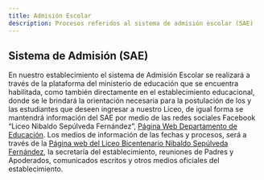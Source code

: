 ```yaml
---
title: Admisión Escolar
description: Procesos referidos al sistema de admisión escolar (SAE)
---
```


## Sistema de Admisión (SAE)

En nuestro establecimiento el sistema de Admisión Escolar se realizará a través de la plataforma del ministerio de educación que se encuentra habilitada, como también directamente en el establecimiento educacional, donde se le brindará la orientación necesaria para la postulación de los y las estudiantes que deseen ingresar a nuestro Liceo, de igual forma se mantendrá información del SAE por medio de las redes sociales Facebook “Liceo Nibaldo Sepúlveda Fernández”, [Página Web Departamento de Educación](http://www.daemportezuelo.cl). Los medios de información de las fechas y procesos, será a través de la [Página web del Liceo Bicentenario Nibaldo Sepúlveda Fernández](https://www.liceonibaldo.cl), la secretaría del establecimiento, reuniones de Padres y Apoderados, comunicados escritos y otros medios oficiales del establecimiento.
